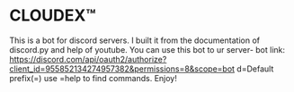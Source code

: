 # CLOUDEX™
This is a bot for discord servers.
I built it from the documentation of discord.py and help of youtube.
You can use this bot to ur server- bot link: https://discord.com/api/oauth2/authorize?client_id=955852134274957382&permissions=8&scope=bot
d=Default prefix(=) use =help to find commands.
Enjoy!
